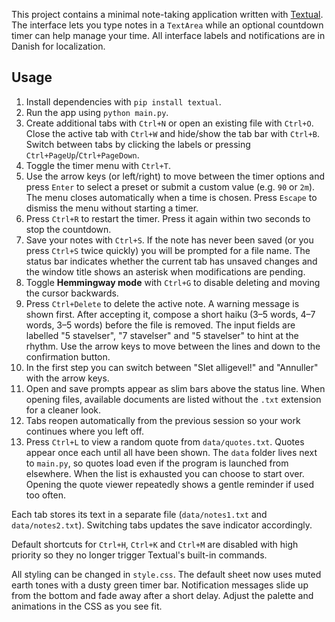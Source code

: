 
This project contains a minimal note-taking application written with [Textual](https://textual.textualize.io/). The interface lets you type notes in a `TextArea` while an optional countdown timer can help manage your time.
All interface labels and notifications are in Danish for localization.

## Usage

1. Install dependencies with `pip install textual`.
2. Run the app using `python main.py`.
3. Create additional tabs with `Ctrl+N` or open an existing file with `Ctrl+O`.
   Close the active tab with `Ctrl+W` and hide/show the tab bar with `Ctrl+B`.
   Switch between tabs by clicking the labels or pressing `Ctrl+PageUp`/`Ctrl+PageDown`.
4. Toggle the timer menu with `Ctrl+T`.
5. Use the arrow keys (or left/right) to move between the timer options and
   press `Enter` to select a preset or submit a custom value (e.g. `90` or `2m`).
   The menu closes automatically when a time is chosen. Press `Escape` to
   dismiss the menu without starting a timer.
6. Press `Ctrl+R` to restart the timer. Press it again within two seconds to stop the countdown.
7. Save your notes with `Ctrl+S`. If the note has never been saved (or you press
   `Ctrl+S` twice quickly) you will be prompted for a file name. The status bar
   indicates whether the current tab has unsaved changes and the window title
   shows an asterisk when modifications are pending.
8. Toggle **Hemmingway mode** with `Ctrl+G` to disable deleting and moving the cursor backwards.
9. Press `Ctrl+Delete` to delete the active note. A warning message is shown
  first. After accepting it, compose a short haiku (3–5 words, 4–7 words,
  3–5 words) before the file is removed. The input fields are labelled
  "5 stavelser", "7 stavelser" and "5 stavelser" to hint at the rhythm.
  Use the arrow keys to move between the lines and down to the confirmation
  button.
10. In the first step you can switch between "Slet alligevel!" and "Annuller"
    with the arrow keys.
11. Open and save prompts appear as slim bars above the status line. When opening files, available documents are listed without the `.txt` extension for a cleaner look.
12. Tabs reopen automatically from the previous session so your work continues where you left off.
13. Press `Ctrl+L` to view a random quote from `data/quotes.txt`. Quotes appear once each until all have been shown. The `data` folder lives next to `main.py`, so quotes load even if the program is launched from elsewhere. When the list is exhausted you can choose to start over.
    Opening the quote viewer repeatedly shows a gentle reminder if used too often.

Each tab stores its text in a separate file (`data/notes1.txt` and `data/notes2.txt`). Switching tabs updates the save indicator accordingly.

Default shortcuts for `Ctrl+H`, `Ctrl+K` and `Ctrl+M` are disabled with high priority so they no longer trigger Textual's built-in commands.

All styling can be changed in `style.css`. The default sheet now uses muted
earth tones with a dusty green timer bar. Notification messages slide up from the
bottom and fade away after a short delay. Adjust the palette and animations in
the CSS as you see fit.